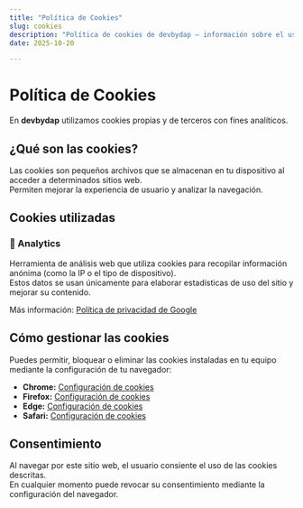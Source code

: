 ```yaml
---
title: "Política de Cookies"
slug: cookies
description: "Política de cookies de devbydap — información sobre el uso de cookies y cómo gestionarlas."
date: 2025-10-20

---
```


# Política de Cookies

En **devbydap** utilizamos cookies propias y de terceros con fines analíticos.

## ¿Qué son las cookies?

Las cookies son pequeños archivos que se almacenan en tu dispositivo al acceder a determinados sitios web.  
Permiten mejorar la experiencia de usuario y analizar la navegación.

## Cookies utilizadas

### 🔹 Analytics
Herramienta de análisis web que utiliza cookies para recopilar información anónima (como la IP o el tipo de dispositivo).  
Estos datos se usan únicamente para elaborar estadísticas de uso del sitio y mejorar su contenido.

Más información: [Política de privacidad de Google](https://policies.google.com/privacy)

## Cómo gestionar las cookies

Puedes permitir, bloquear o eliminar las cookies instaladas en tu equipo mediante la configuración de tu navegador:

- **Chrome:** [Configuración de cookies](https://support.google.com/chrome/answer/95647)
- **Firefox:** [Configuración de cookies](https://support.mozilla.org/es/kb/habilitar-y-deshabilitar-cookies-sitios-web)
- **Edge:** [Configuración de cookies](https://support.microsoft.com/es-es/microsoft-edge/eliminar-cookies-en-microsoft-edge-63947406-40ac-c3b8-57b9-2a946a29ae09)
- **Safari:** [Configuración de cookies](https://support.apple.com/es-es/guide/safari/sfri11471/mac)

## Consentimiento

Al navegar por este sitio web, el usuario consiente el uso de las cookies descritas.  
En cualquier momento puede revocar su consentimiento mediante la configuración del navegador.
